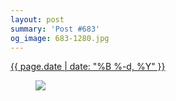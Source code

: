 ```yaml
---
layout: post
summary: 'Post #683'
og_image: 683-1280.jpg
---
```


<p>
 <time>
  <a href="/683">
   {{ page.date | date: "%B %-d, %Y" }}
  </a>
 </time>
 <a href="/683">
  <figure data-taken="8/30/2017">
   <img sizes="(min-width: 700px) 50vw, calc(100vw - 2rem)" src="{{ site.assets_url }}/683-640.jpg" srcset="{{ site.assets_url }}/683-320.jpg 320w, {{ site.assets_url }}/683-640.jpg 640w, {{ site.assets_url }}/683-960.jpg 960w, {{ site.assets_url }}/683-1280.jpg 1280w"/>
  </figure>
 </a>
</p>
